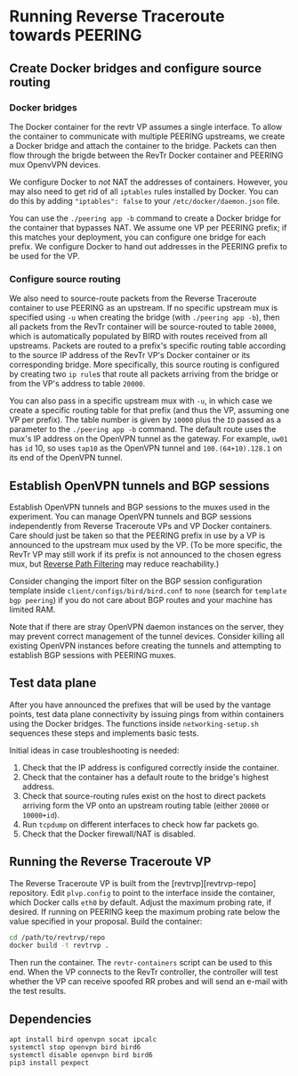 # Running Reverse Traceroute towards PEERING

## Create Docker bridges and configure source routing

### Docker bridges

The Docker container for the revtr VP assumes a single interface.  To
allow the container to communicate with multiple PEERING upstreams, we
create a Docker bridge and attach the container to the bridge.  Packets
can then flow through the brigde between the RevTr Docker container and
PEERING mux OpenvVPN devices.

We configure Docker to *not* NAT the addresses of containers.  However,
you may also need to get rid of all `iptables` rules installed by
Docker.  You can do this by adding `"iptables": false` to your
`/etc/docker/daemon.json` file.

You can use the `./peering app -b` command to create a Docker bridge for
the container that bypasses NAT.  We assume one VP per PEERING prefix;
if this matches your deployment, you can configure one bridge for each
prefix.  We configure Docker to hand out addresses in the PEERING prefix
to be used for the VP.

### Configure source routing

We also need to source-route packets from the Reverse Traceroute
container to use PEERING as an upstream.  If no specific upstream mux is
specified using `-u` when creating the bridge (with `./peering app -b`),
then all packets from the RevTr container will be source-routed to table
`20000`, which is automatically populated by BIRD with routes received
from all upstreams.  Packets are routed to a prefix's specific routing
table according to the source IP address of the RevTr VP's Docker
container or its corresponding bridge.  More specifically, this source
routing is configured by creating two `ip rule`s that route all packets
arriving from the bridge or from the VP's address to table `20000`.

You can also pass in a specific upstream mux with `-u`, in which case we
create a specific routing table for that prefix (and thus the VP,
assuming one VP per prefix).  The table number is given by `10000` plus
the `ID` passed as a parameter to the `./peering app -b` command.  The
default route uses the mux's IP address on the OpenVPN tunnel as the
gateway.  For example, `uw01` has `id` 10, so uses `tap10` as the
OpenVPN tunnel and `100.(64+10).128.1` on its end of the OpenVPN tunnel.

## Establish OpenVPN tunnels and BGP sessions

Establish OpenVPN tunnels and BGP sessions to the muxes used in the
experiment.  You can manage OpenVPN tunnels and BGP sessions
independently from Reverse Traceroute VPs and VP Docker containers.
Care should just be taken so that the PEERING prefix in use by a VP is
announced to the upstream mux used by the VP.  (To be more specific, the
RevTr VP may still work if its prefix is not announced to the chosen
egress mux, but [Reverse Path Filtering][reverse-path-filtering] may
reduce reachability.)

[reverse-path-filtering]: https://tldp.org/HOWTO/Adv-Routing-HOWTO/lartc.kernel.rpf.html

Consider changing the import filter on the BGP session configuration
template inside `client/configs/bird/bird.conf` to `none` (search for
`template bgp peering`) if you do not care about BGP routes and your
machine has limited RAM.

Note that if there are stray OpenVPN daemon instances on the server,
they may prevent correct management of the tunnel devices.  Consider
killing all existing OpenVPN instances before creating the tunnels and
attempting to establish BGP sessions with PEERING muxes.

## Test data plane

After you have announced the prefixes that will be used by the vantage
points, test data plane connectivity by issuing pings from within
containers using the Docker bridges.  The functions inside
`networking-setup.sh` sequences these steps and implements basic tests.

Initial ideas in case troubleshooting is needed:

1. Check that the IP address is configured correctly inside the
   container.
2. Check that the container has a default route to the bridge's highest
   address.
3. Check that source-routing rules exist on the host to direct packets
   arriving form the VP onto an upstream routing table (either `20000`
   or `10000+id`).
4. Run `tcpdump` on different interfaces to check how far packets go.
5. Check that the Docker firewall/NAT is disabled.

## Running the Reverse Traceroute VP

The Reverse Traceroute VP is built from the [revtrvp][revtrvp-repo]
repository. Edit `plvp.config` to point to the interface inside the
container, which Docker calls `eth0` by default.  Adjust the maximum
probing rate, if desired.  If running on PEERING keep the maximum
probing rate below the value specified in your proposal. Build the
container:

```bash
cd /path/to/revtrvp/repo
docker build -t revtrvp .
```

Then run the container.  The `revtr-containers` script can be used to
this end.  When the VP connects to the RevTr controller, the controller
will test whether the VP can receive spoofed RR probes and will send an
e-mail with the test results.

## Dependencies

```{bash}
apt install bird openvpn socat ipcalc
systemctl stop openvpn bird bird6
systemctl disable openvpn bird bird6
pip3 install pexpect
```
